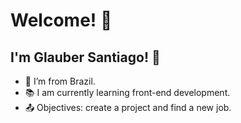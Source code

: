 # Welcome! :wave:

## I'm Glauber Santiago! 🦊

- :house_with_garden: I’m from Brazil.
- 📚 I am currently learning front-end development.
- :outbox_tray: Objectives: create a project and find a new job.
